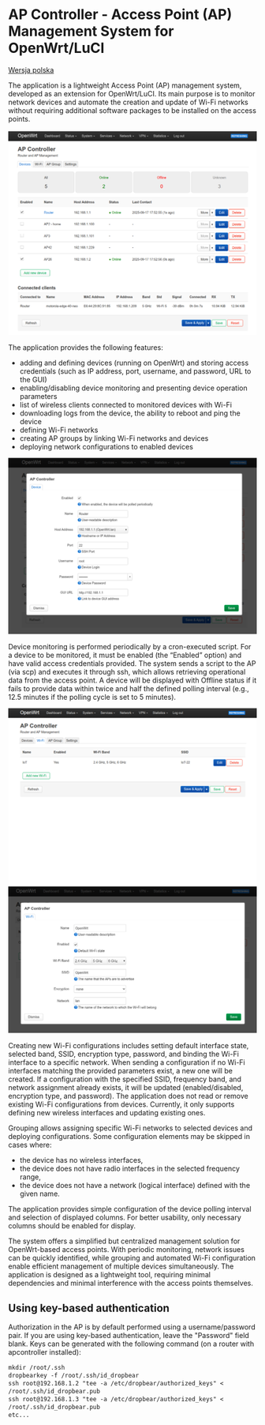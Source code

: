 # AP Controller - Access Point (AP) Management System for OpenWrt/LuCI
 
[Wersja polska](README.pl.md)
 
The application is a lightweight Access Point (AP) management system, developed as an extension for OpenWrt/LuCI. Its main purpose is to monitor network devices and automate the creation and update of Wi-Fi networks without requiring additional software packages to be installed on the access points.
 
<img src="https://raw.githubusercontent.com/obsy/apcontroller/refs/heads/main/img/tab-devices.png">
 
The application provides the following features:
- adding and defining devices (running on OpenWrt) and storing access credentials (such as IP address, port, username, and password, URL to the GUI)
- enabling/disabling device monitoring and presenting device operation parameters
- list of wireless clients connected to monitored devices with Wi-Fi
- downloading logs from the device, the ability to reboot and ping the device
- defining Wi-Fi networks
- creating AP groups by linking Wi-Fi networks and devices
- deploying network configurations to enabled devices
 
<img src="https://raw.githubusercontent.com/obsy/apcontroller/refs/heads/main/img/tab-devices-edit.png">
 
Device monitoring is performed periodically by a cron-executed script. For a device to be monitored, it must be enabled (the “Enabled” option) and have valid access credentials provided. The system sends a script to the AP (via scp) and executes it through ssh, which allows retrieving operational data from the access point. A device will be displayed with Offline status if it fails to provide data within twice and half the defined polling interval (e.g., 12.5 minutes if the polling cycle is set to 5 minutes).
 
<img src="https://raw.githubusercontent.com/obsy/apcontroller/refs/heads/main/img/tab-wifi.png">
 
<img src="https://raw.githubusercontent.com/obsy/apcontroller/refs/heads/main/img/tab-wifi-edit.png">
 
Creating new Wi-Fi configurations includes setting default interface state, selected band, SSID, encryption type, password, and binding the Wi-Fi interface to a specific network. When sending a configuration if no Wi-Fi interfaces matching the provided parameters exist, a new one will be created. If a configuration with the specified SSID, frequency band, and network assignment already exists, it will be updated (enabled/disabled, encryption type, and password). The application does not read or remove existing Wi-Fi configurations from devices. Currently, it only supports defining new wireless interfaces and updating existing ones.
 
Grouping allows assigning specific Wi-Fi networks to selected devices and deploying configurations. Some configuration elements may be skipped in cases where:
- the device has no wireless interfaces,
- the device does not have radio interfaces in the selected frequency range,
- the device does not have a network (logical interface) defined with the given name.
 
The application provides simple configuration of the device polling interval and selection of displayed columns. For better usability, only necessary columns should be enabled for display.
 
The system offers a simplified but centralized management solution for OpenWrt-based access points. With periodic monitoring, network issues can be quickly identified, while grouping and automated Wi-Fi configuration enable efficient management of multiple devices simultaneously. The application is designed as a lightweight tool, requiring minimal dependencies and minimal interference with the access points themselves.

## Using key-based authentication

Authorization in the AP is by default performed using a username/password pair. If you are using key-based authentication, leave the "Password" field blank. Keys can be generated with the following command (on a router with apcontroller installed):
```
mkdir /root/.ssh
dropbearkey -f /root/.ssh/id_dropbear
ssh root@192.168.1.2 "tee -a /etc/dropbear/authorized_keys" < /root/.ssh/id_dropbear.pub
ssh root@192.168.1.3 "tee -a /etc/dropbear/authorized_keys" < /root/.ssh/id_dropbear.pub
etc...
```
